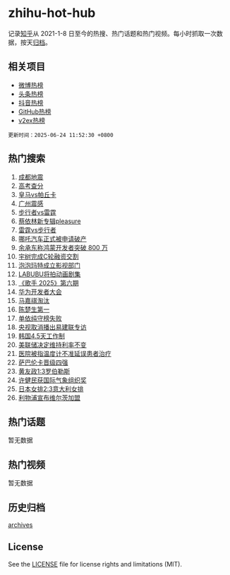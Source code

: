 # zhihu-hot-hub

记录[知乎](https://www.zhihu.com/)从 2021-1-8 日至今的热搜、热门话题和热门视频。每小时抓取一次数据，按天[归档](archives)。

## 相关项目

- [微博热榜](https://github.com/lonnyzhang423/weibo-hot-hub)
- [头条热榜](https://github.com/lonnyzhang423/toutiao-hot-hub)
- [抖音热榜](https://github.com/lonnyzhang423/douyin-hot-hub)
- [GitHub热榜](https://github.com/lonnyzhang423/github-hot-hub)
- [v2ex热榜](https://github.com/lonnyzhang423/v2ex-hot-hub)


`更新时间：2025-06-24 11:52:30 +0800`

## 热门搜索

1. [成都地震](https://www.zhihu.com/search?q=%E6%88%90%E9%83%BD%E5%9C%B0%E9%9C%87)
1. [高考查分](https://www.zhihu.com/search?q=%E9%AB%98%E8%80%83%E6%9F%A5%E5%88%86)
1. [皇马vs帕丘卡](https://www.zhihu.com/search?q=%E7%9A%87%E9%A9%ACvs%E5%B8%95%E4%B8%98%E5%8D%A1)
1. [广州震感](https://www.zhihu.com/search?q=%E5%B9%BF%E5%B7%9E%E9%9C%87%E6%84%9F)
1. [步行者vs雷霆](https://www.zhihu.com/search?q=%E6%AD%A5%E8%A1%8C%E8%80%85vs%E9%9B%B7%E9%9C%86)
1. [蔡依林新专辑pleasure](https://www.zhihu.com/search?q=%E8%94%A1%E4%BE%9D%E6%9E%97%E6%96%B0%E4%B8%93%E8%BE%91pleasure)
1. [雷霆vs步行者](https://www.zhihu.com/search?q=%E9%9B%B7%E9%9C%86vs%E6%AD%A5%E8%A1%8C%E8%80%85)
1. [哪吒汽车正式被申请破产](https://www.zhihu.com/search?q=%E5%93%AA%E5%90%92%E6%B1%BD%E8%BD%A6%E6%AD%A3%E5%BC%8F%E8%A2%AB%E7%94%B3%E8%AF%B7%E7%A0%B4%E4%BA%A7)
1. [余承东称鸿蒙开发者突破 800 万](https://www.zhihu.com/search?q=%E4%BD%99%E6%89%BF%E4%B8%9C%E7%A7%B0%E9%B8%BF%E8%92%99%E5%BC%80%E5%8F%91%E8%80%85%E7%AA%81%E7%A0%B4%20800%20%E4%B8%87)
1. [宇树完成C轮融资交割](https://www.zhihu.com/search?q=%E5%AE%87%E6%A0%91%E5%AE%8C%E6%88%90C%E8%BD%AE%E8%9E%8D%E8%B5%84%E4%BA%A4%E5%89%B2)
1. [泡泡玛特成立影视部门](https://www.zhihu.com/search?q=%E6%B3%A1%E6%B3%A1%E7%8E%9B%E7%89%B9%E6%88%90%E7%AB%8B%E5%BD%B1%E8%A7%86%E9%83%A8%E9%97%A8)
1. [LABUBU将拍动画剧集](https://www.zhihu.com/search?q=LABUBU%E5%B0%86%E6%8B%8D%E5%8A%A8%E7%94%BB%E5%89%A7%E9%9B%86)
1. [《歌手 2025》第六期](https://www.zhihu.com/search?q=%E3%80%8A%E6%AD%8C%E6%89%8B%202025%E3%80%8B%E7%AC%AC%E5%85%AD%E6%9C%9F)
1. [华为开发者大会](https://www.zhihu.com/search?q=%E5%8D%8E%E4%B8%BA%E5%BC%80%E5%8F%91%E8%80%85%E5%A4%A7%E4%BC%9A)
1. [马嘉祺淘汰](https://www.zhihu.com/search?q=%E9%A9%AC%E5%98%89%E7%A5%BA%E6%B7%98%E6%B1%B0)
1. [陈楚生第一](https://www.zhihu.com/search?q=%E9%99%88%E6%A5%9A%E7%94%9F%E7%AC%AC%E4%B8%80)
1. [单依纯守榜失败](https://www.zhihu.com/search?q=%E5%8D%95%E4%BE%9D%E7%BA%AF%E5%AE%88%E6%A6%9C%E5%A4%B1%E8%B4%A5)
1. [央视取消播出易建联专访](https://www.zhihu.com/search?q=%E5%A4%AE%E8%A7%86%E5%8F%96%E6%B6%88%E6%92%AD%E5%87%BA%E6%98%93%E5%BB%BA%E8%81%94%E4%B8%93%E8%AE%BF)
1. [韩国4.5天工作制](https://www.zhihu.com/search?q=%E9%9F%A9%E5%9B%BD4.5%E5%A4%A9%E5%B7%A5%E4%BD%9C%E5%88%B6)
1. [美联储决定维持利率不变](https://www.zhihu.com/search?q=%E7%BE%8E%E8%81%94%E5%82%A8%E5%86%B3%E5%AE%9A%E7%BB%B4%E6%8C%81%E5%88%A9%E7%8E%87%E4%B8%8D%E5%8F%98)
1. [医院被指温度计不准延误患者治疗](https://www.zhihu.com/search?q=%E5%8C%BB%E9%99%A2%E8%A2%AB%E6%8C%87%E6%B8%A9%E5%BA%A6%E8%AE%A1%E4%B8%8D%E5%87%86%E5%BB%B6%E8%AF%AF%E6%82%A3%E8%80%85%E6%B2%BB%E7%96%97)
1. [萨巴伦卡晋级四强](https://www.zhihu.com/search?q=%E8%90%A8%E5%B7%B4%E4%BC%A6%E5%8D%A1%E6%99%8B%E7%BA%A7%E5%9B%9B%E5%BC%BA)
1. [黄友政1:3罗伯勒斯](https://www.zhihu.com/search?q=%E9%BB%84%E5%8F%8B%E6%94%BF1%3A3%E7%BD%97%E4%BC%AF%E5%8B%92%E6%96%AF)
1. [许健民获国际气象组织奖](https://www.zhihu.com/search?q=%E8%AE%B8%E5%81%A5%E6%B0%91%E8%8E%B7%E5%9B%BD%E9%99%85%E6%B0%94%E8%B1%A1%E7%BB%84%E7%BB%87%E5%A5%96)
1. [日本女排2:3意大利女排](https://www.zhihu.com/search?q=%E6%97%A5%E6%9C%AC%E5%A5%B3%E6%8E%922%3A3%E6%84%8F%E5%A4%A7%E5%88%A9%E5%A5%B3%E6%8E%92)
1. [利物浦宣布维尔茨加盟](https://www.zhihu.com/search?q=%E5%88%A9%E7%89%A9%E6%B5%A6%E5%AE%A3%E5%B8%83%E7%BB%B4%E5%B0%94%E8%8C%A8%E5%8A%A0%E7%9B%9F)

## 热门话题

暂无数据

## 热门视频

暂无数据

## 历史归档

[archives](archives)

## License

See the [LICENSE](LICENSE) file for license rights and limitations (MIT).

